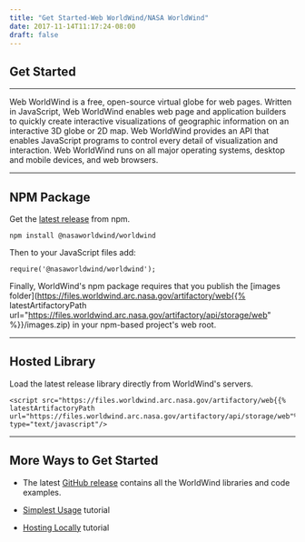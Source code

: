 ```yaml
---
title: "Get Started-Web WorldWind/NASA WorldWind"
date: 2017-11-14T11:17:24-08:00
draft: false
---
```


## Get Started

---
Web WorldWind is a free, open-source virtual globe for web pages. Written in JavaScript, Web WorldWind enables web page
and application builders to quickly create interactive visualizations of geographic information on an interactive 3D
globe or 2D map. Web WorldWind provides an API that enables JavaScript programs to control every detail of visualization
and interaction. Web WorldWind runs on all major operating systems, desktop and mobile devices, and web browsers.

---

## NPM Package

Get the [latest release](https://www.npmjs.com/package/@nasaworldwind/worldwind/) from npm.

    npm install @nasaworldwind/worldwind

Then to your JavaScript files add:

    require('@nasaworldwind/worldwind');

Finally, WorldWind's npm package requires that you publish the [images folder](https://files.worldwind.arc.nasa.gov/artifactory/web{{% latestArtifactoryPath url="https://files.worldwind.arc.nasa.gov/artifactory/api/storage/web" %}}/images.zip)
in your npm-based project's web root.

---

## Hosted Library

Load the latest release library directly from WorldWind's servers.

    <script src="https://files.worldwind.arc.nasa.gov/artifactory/web{{% latestArtifactoryPath url="https://files.worldwind.arc.nasa.gov/artifactory/api/storage/web"%}}/worldwind.min.js" type="text/javascript"/>

---

## More Ways to Get Started

- The latest [GitHub release](https://github.com/NASAWorldWind/WebWorldWind/releases/latest) contains all the WorldWind libraries and code examples.

- [Simplest Usage](/web/tutorials/simplest-example) tutorial

- [Hosting Locally](/web/tutorials/standalone-example) tutorial
